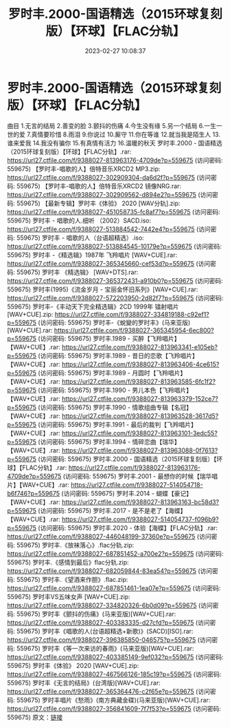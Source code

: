 ﻿---
title: 罗时丰.2000-国语精选（2015环球复刻版）【环球】【FLAC分轨】
date: 2023-02-27 10:08:37
categories: APE、FLAC、MP3
tags: 华语中文
---
# 罗时丰.2000-国语精选（2015环球复刻版）【环球】【FLAC分轨】

曲目
1.无言的结局
2.善变的脸
3.颤抖的伤痛
4.今生没有缘
5.另一个结局
6.一生一世的爱
7.真情要珍惜
8.雨泪
9.你说过
10.厮守
11.你在等谁
12.就当我是陌生人
13.谁来爱我
14.我没有骗你
15.有真情有活力
16.温暖的秋天
罗时丰.2000 - 国语精选（2015环球复刻版）【环球】【FLAC分轨】.rar: https://url27.ctfile.com/f/9388027-813963176-4709de?p=559675
(访问密码: 559675)
【罗时丰-唱歌的人】倍特音乐XRCD2 MP3.zip: https://url27.ctfile.com/f/9388027-302909304-da6d2f?p=559675
(访问密码: 559675)
【罗时丰-唱歌的人】倍特音乐XRCD2 镜像NRG.rar: https://url27.ctfile.com/f/9388027-302909562-d894e2?p=559675
(访问密码: 559675)
【最新专辑】罗时丰《体验》 2020 [WAV分轨].zip: https://url27.ctfile.com/f/9388027-451058735-fc8af7?p=559675
(访问密码: 559675)
罗时丰 - 唱歌的人.细听 （2002）SACD.iso: https://url27.ctfile.com/f/9388027-513884542-7442e4?p=559675
(访问密码: 559675)
罗时丰 - 唱歌的人（台语超精选）.iso: https://url27.ctfile.com/f/9388027-513884545-10179e?p=559675
(访问密码: 559675)
罗时丰 -《精选辑》1987年 飞羚唱片 [WAV+CUE].rar: https://url27.ctfile.com/f/9388027-365345660-cef53d?p=559675
(访问密码: 559675)
罗时丰 《精选辑》 [WAV+DTS].rar: https://url27.ctfile.com/f/9388027-365372431-a910b0?p=559675
(访问密码: 559675)
罗时丰(1995)《流金岁月 - 宝丽金怀旧系列》[WAV+CUE].rar: https://url27.ctfile.com/f/9388027-572203950-2d82f7?p=559675
(访问密码: 559675)
罗时丰-《丰动天下完全精选辑》2CD 1999年 镭射唱片[WAV+CUE].zip: https://url27.ctfile.com/f/9388027-334819188-c92ef1?p=559675
(访问密码: 559675)
罗时丰-《蛻變的罗时丰》(马来亚版)[WAV+CUE].rar: https://url27.ctfile.com/f/9388027-365345954-6ec800?p=559675
(访问密码: 559675)
罗时丰.1989 - 买醉【飞羚唱片】【WAV+CUE】.rar: https://url27.ctfile.com/f/9388027-813963341-e105eb?p=559675
(访问密码: 559675)
罗时丰.1989 - 昔日的恋歌【飞羚唱片】【WAV+CUE】.rar: https://url27.ctfile.com/f/9388027-813963406-4ce615?p=559675
(访问密码: 559675)
罗时丰.1989 - 月圆时【飞羚唱片】【WAV+CUE】.rar: https://url27.ctfile.com/f/9388027-813963585-6fc1f2?p=559675
(访问密码: 559675)
罗时丰.1990 - 男儿本色【飞羚唱片】【WAV+CUE】.rar: https://url27.ctfile.com/f/9388027-813963379-152ce7?p=559675
(访问密码: 559675)
罗时丰.1990 - 情歌组曲专辑【名冠】【WAV+CUE】.rar: https://url27.ctfile.com/f/9388027-813963528-3617d5?p=559675
(访问密码: 559675)
罗时丰.1991 - 最后的裁判【飞羚唱片】【WAV+CUE】.rar: https://url27.ctfile.com/f/9388027-813963101-3edc55?p=559675
(访问密码: 559675)
罗时丰.1994 - 情碎恋曲【瑞华】【WAV+CUE】.rar: https://url27.ctfile.com/f/9388027-813963088-0f7613?p=559675
(访问密码: 559675)
罗时丰.2000 - 国语精选（2015环球复刻版）【环球】【FLAC分轨】.rar: https://url27.ctfile.com/f/9388027-813963176-4709de?p=559675
(访问密码: 559675)
罗时丰.2001 - 最想你的时候【瑞华唱片】【WAV+CUE】.rar: https://url27.ctfile.com/f/9388027-514054718-b6f746?p=559675
(访问密码: 559675)
罗时丰.2014 - 蝴蝶【豪记】【WAV+CUE】.rar: https://url27.ctfile.com/f/9388027-813963163-bc58d3?p=559675
(访问密码: 559675)
罗时丰.2017 - 是不是老了【海蝶】【WAV+CUE】.rar: https://url27.ctfile.com/f/9388027-514054737-f096b9?p=559675
(访问密码: 559675)
罗时丰.2020 - 体验【海蝶】【FLAC分轨】.rar: https://url27.ctfile.com/f/9388027-446048199-37360e?p=559675
(访问密码: 559675)
罗时丰.《放袜落心》.flac分轨.zip: https://url27.ctfile.com/f/9388027-687851452-a700e2?p=559675
(访问密码: 559675)
罗时丰.《感情到最后》flac分轨.zip: https://url27.ctfile.com/f/9388027-682059844-83ea54?p=559675
(访问密码: 559675)
罗时丰.《望酒来作胆》.flac.zip: https://url27.ctfile.com/f/9388027-687851461-1ea07e?p=559675
(访问密码: 559675)
罗时丰VS五味女声 [WAV+CUE].zip: https://url27.ctfile.com/f/9388027-334820326-6b0d09?p=559675
(访问密码: 559675)
罗时丰《颤抖的伤痛》(马来亚版)[WAV+CUE].rar: https://url27.ctfile.com/f/9388027-403383335-d27cfd?p=559675
(访问密码: 559675)
罗时丰《唱歌的人(台语超精选+新歌)》(SACD)[ISO].rar: https://url27.ctfile.com/f/9388027-396385850-046575?p=559675
(访问密码: 559675)
罗时丰《等一次来访的春雨》(马来亚版)[WAV+CUE].rar: https://url27.ctfile.com/f/9388027-403385149-9ef032?p=559675
(访问密码: 559675)
罗时丰《体验》 2020 [WAV+CUE].zip: https://url27.ctfile.com/f/9388027-467566126-185c19?p=559675
(访问密码: 559675)
罗时丰《无言的结局》(台湾版)[WAV+CUE].rar: https://url27.ctfile.com/f/9388027-365364476-c2f65e?p=559675
(访问密码: 559675)
罗时丰唱片《愁雨》(南方典藏金碟)(马来亚版)[WAV+CUE].rar: https://url27.ctfile.com/f/9388027-356841609-7f7f53?p=559675
(访问密码: 559675)
原文：[链接](https://blog.sina.com.cn/s/blog_1647c7e76010310xa.html)